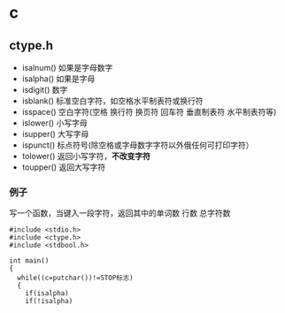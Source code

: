 # c
## ctype.h
* isalnum() 如果是字母数字
* isalpha() 如果是字母
* isdigit() 数字
* isblank() 标准空白字符，如空格水平制表符或换行符
* isspace() 空白字符(空格 换行符 换页符 回车符 垂直制表符 水平制表符等)
* islower() 小写字母
* isupper() 大写字母
* ispunct() 标点符号(除空格或字母数字字符以外俄任何可打印字符）
* tolower() 返回小写字符，**不改变字符**
* toupper() 返回大写字符

### 例子
写一个函数，当键入一段字符，返回其中的单词数 行数 总字符数 
```
#include <stdio.h>
#include <ctype.h>
#include <stdbool.h>

int main()
{
  while((c=putchar())!=STOP标志)
  {
    if(isalpha)
    if(!isalpha)
```

